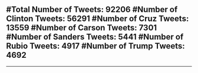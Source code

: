 #Total Number of Tweets: 92206 
#Number of Clinton Tweets: 56291
#Number of Cruz Tweets: 13559
#Number of Carson Tweets: 7301
#Number of Sanders Tweets: 5441
#Number of Rubio Tweets: 4917
#Number of Trump Tweets: 4692
---
---
